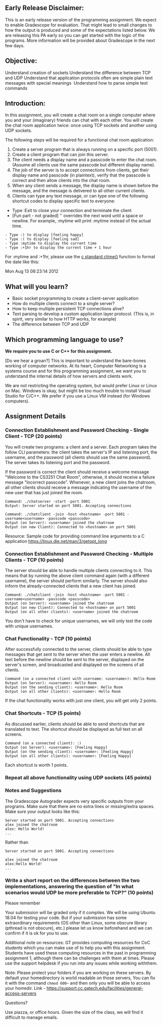 ## Early Release Disclaimer:

This is an early release version of the programming assignment. We expect to enable Gradescope for evaluation. That might lead to small changes to how the output is produced and some of the expectations listed below. We are releasing this PA early so you can get started with the logic of the programs. More information will be provided about Gradescope in the next few days.

## Objective:

Understand creation of sockets
Understand the difference between TCP and UDP
Understand that application protocols often are simple plain text messages with special meanings 
Understand how to parse simple text commands

## Introduction:

In this assignment, you will create a chat room on a single computer where you and your (imaginary) friends can chat with each other. You will create the chat room application twice: once using TCP sockets and another using UDP sockets.

The following steps will be required for a functional chat room application:

1. Create a server program that is always running on a specific port (5001).
2. Create a client program that can join this server.
3. The client needs a display name and a passcode to enter the chat room. (Assume all clients use the same passcode but different display name).
4. The job of the server is to accept connections from clients, get their display name and passcode (in plaintext), verify that the passcode is correct and then allow clients into the chat room.
5. When any client sends a message, the display name is shown before the message, and the message is delivered to all other current clients. 
6. Clients can type any text message, or can type one of the following shortcut codes to display specific text to everyone:
- Type :Exit to close your connection and terminate the client
- [Fun part - not graded] '\' overrides the next word until a space or newline. For example, \:mytime will print :mytime instead of the actual time.
```
- Type :) to display [feeling happy]
- Type :( to display [feeling sad]
- Type :mytime to display the current time
- Type :+1hr to display the current time + 1 hour
```

For :mytime and :+1hr, please use the [c standard ctime()](https://www.cplusplus.com/reference/ctime/) function to format the date like this:

Mon Aug 13 08:23:14 2012

## What will you learn?

- Basic socket programming to create a client-server application
- How do multiple clients connect to a single server?
- How to keep multiple persistent TCP connections alive?
- Text parsing to develop a custom application layer protocol. (This is, in spirit, very similar to how HTTP works, for example)
- The difference between TCP and UDP

## Which programming language to use?

**We require you to use C or C++ for this assignment.** 

[Do we hear a groan?] This is important to understand the bare-bones working of computer networks. At its heart, Computer Networking is a systems course and for this programming assignment, we want you to understand the internal details of how servers and clients work. 

We are not restricting the operating system, but would prefer Linux or Linux on Mac. Windows is okay, but might be too much trouble to install Visual Studio for C/C++. We prefer if you use a Linux VM instead (for Windows computers). 

## Assignment Details

### Connection Establishment and Password Checking - Single Client - TCP (20 points)

You will create two programs: a client and a server. Each program takes the follow CLI parameters: the client takes the server's IP and listening port, the username, and the password (all clients should use the same password). The server takes its listening port and the password.

If the password is correct the client should receive a welcome message "Welcome to the CS3251 Chat Room", otherwise, it should receive a failure message "Incorrect passcode". Whenever, a new client joins the chatroom, all other clients should receive a message indicating the username of the new user that has just joined the room.

```
Command: ​./chatserver -start -port 5001
Output​: Server started on port 5001. Accepting connections
```

```
Command​: ./chatclient -join -host <hostname> -port 5001 -username<username> -passcode <passcode>
Output​ (on Server): <username> joined the chatroom
Output​ (on new Client): Connected to <hostname> on port 5001
```

Resource: Sample code for providing command line arguments to a C application https://linux.die.net/man/3/getopt_long

### Connection Establishment and Password Checking - Multiple Clients - TCP (10 points)

The server should be able to handle multiple clients connecting to it. This means that by running the above client command again (with a different username), the server should perform similarly. The server should also inform the already-connected clients that a new client has joined.

```
Command​: ./chatclient -join -host <hostname> -port 5001 -username<username> -passcode <passcode>
Output​ (on Server): <username> joined the chatroom
Output​ (on new Client): Connected to <hostname> on port 5001
Output (on all other clients): <username> joined the chatroom
```

You don't have to check for unique usernames, we will only test the code with unique usernames.

### Chat Functionality - TCP (10 points)

After successfully connected to the server, clients should be able to type messages that get sent to the server when the user enters a newline. All text before the newline should be sent to the server, displayed on the server's screen, and broadcasted and displayed on the screens of all clients.

```
Command​ (on a connected client with username: <username>): Hello Room
Output​ (on Server): <username>: Hello Room
Output​ (on the sending client): <username>: Hello Room
Output (on all other clients): <username>: Hello Room
```

If the chat functionality works with just one client, you will get only 2 points.

### Chat Shortcuts - TCP (5 points)

As discussed earlier, clients should be able to send shortcuts that are translated to text. The shortcut should be displayed as full text on all screens.

```
Command​ (on a connected client): :)
Output​ (on Server): <username>: [Feeling Happy]
Output​ (on the sending client): <username>: [Feeling Happy]
Output (on all other clients): <username>: [Feeling Happy]
```

Each shortcut is worth 1 points.

### Repeat all above functionality using UDP sockets (45 points)

### Notes and Suggestions

The Gradescope Autograder expects very specific outputs from your programs. Make sure that there are no extra lines or missing/extra spaces. Make sure your output looks like this:

```
Server started on port 5001. Accepting connections
alex joined the chatroom
alex: Hello World!
...
```

Rather than

```
Server started on port 5001. Accepting connections

alex joined the chatroom
alex:Hello World!
...
```

### Write a short report on the differences between the two implementations, answering the question of "In what scenarios would UDP be more preferable to TCP?" (10 points)

Please remember 

Your submission will be graded only if it compiles. ​We will be using Ubuntu 18.04 for testing your code. But if your submission has some extraordinary requirements (OS other than Linux, some obscure library (pthread is not obscure), etc.) please let us know beforehand and we can confirm if it is ok for you to use.

Additional note on resources​: GT provides computing resources for CoC students which you can make use of to help you with this assignment. Students have used these computing resources in the past in programming assignment 1, although there can be challenges with them at times. Please use the support helpdesk if you run into any issues while working withthem.

Note​: Please protect your folders if you are working on these servers. By default your homedirectory is world readable on those servers, You can fix it with the command `chmod 600~` and then only you will be able to access your homedir. Link - ​https://support.cc.gatech.edu/facilities/general-access-servers

Questions?

Use piazza, or office hours. Given the size of the class, we will find it difficult to manage emails.